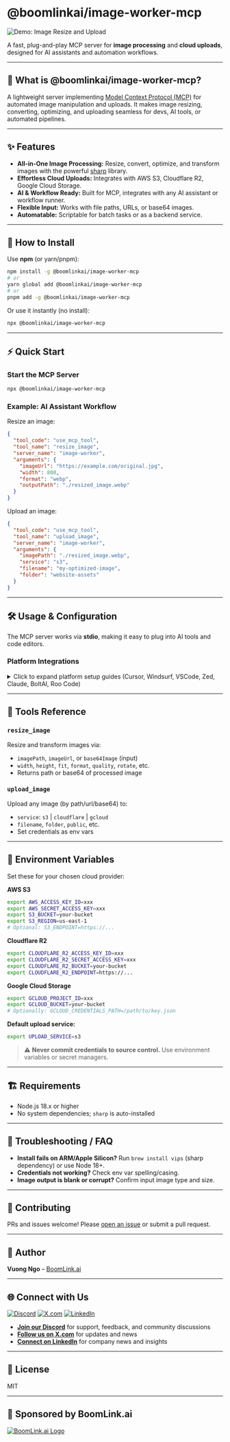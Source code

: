 # @boomlinkai/image-worker-mcp

![Demo: Image Resize and Upload](https://static.boomlink.ai/resize-upload-small.gif)

A fast, plug-and-play MCP server for **image processing** and **cloud uploads**, designed for AI assistants and automation workflows.

---

## 📝 What is @boomlinkai/image-worker-mcp?

A lightweight server implementing [Model Context Protocol (MCP)](https://github.com/modelcontextprotocol) for automated image manipulation and uploads. It makes image resizing, converting, optimizing, and uploading seamless for devs, AI tools, or automated pipelines.

---

## ✨ Features

- **All-in-One Image Processing:** Resize, convert, optimize, and transform images with the powerful [sharp](https://sharp.pixelplumbing.com/) library.
- **Effortless Cloud Uploads:** Integrates with AWS S3, Cloudflare R2, Google Cloud Storage.
- **AI & Workflow Ready:** Built for MCP, integrates with any AI assistant or workflow runner.
- **Flexible Input:** Works with file paths, URLs, or base64 images.
- **Automatable:** Scriptable for batch tasks or as a backend service.

---

## 🚀 How to Install

Use **npm** (or yarn/pnpm):

```sh
npm install -g @boomlinkai/image-worker-mcp
# or
yarn global add @boomlinkai/image-worker-mcp
# or
pnpm add -g @boomlinkai/image-worker-mcp
````

Or use it instantly (no install):

```sh
npx @boomlinkai/image-worker-mcp
```

---

## ⚡ Quick Start

### Start the MCP Server

```sh
npx @boomlinkai/image-worker-mcp
```

### Example: AI Assistant Workflow

Resize an image:

```json
{
  "tool_code": "use_mcp_tool",
  "tool_name": "resize_image",
  "server_name": "image-worker",
  "arguments": {
    "imageUrl": "https://example.com/original.jpg",
    "width": 800,
    "format": "webp",
    "outputPath": "./resized_image.webp"
  }
}
```

Upload an image:

```json
{
  "tool_code": "use_mcp_tool",
  "tool_name": "upload_image",
  "server_name": "image-worker",
  "arguments": {
    "imagePath": "./resized_image.webp",
    "service": "s3",
    "filename": "my-optimized-image",
    "folder": "website-assets"
  }
}
```

---

## 🛠️ Usage & Configuration

The MCP server works via **stdio**, making it easy to plug into AI tools and code editors.

### Platform Integrations

<details>
<summary>Click to expand platform setup guides (Cursor, Windsurf, VSCode, Zed, Claude, BoltAI, Roo Code)</summary>

#### Cursor

Add to `~/.cursor/mcp.json`:

```json
{
  "mcpServers": {
    "image-worker": {
      "command": "npx",
      "args": ["-y", "@boomlinkai/image-worker-mcp"]
    }
  }
}
```

<!-- Repeat for other platforms as in your original -->

</details>

---

## 🧰 Tools Reference

### `resize_image`

Resize and transform images via:

* `imagePath`, `imageUrl`, or `base64Image` (input)
* `width`, `height`, `fit`, `format`, `quality`, `rotate`, etc.
* Returns path or base64 of processed image

### `upload_image`

Upload any image (by path/url/base64) to:

* `service`: `s3` | `cloudflare` | `gcloud`
* `filename`, `folder`, `public`, etc.
* Set credentials as env vars

---

## 🔑 Environment Variables

Set these for your chosen cloud provider:

**AWS S3**

```sh
export AWS_ACCESS_KEY_ID=xxx
export AWS_SECRET_ACCESS_KEY=xxx
export S3_BUCKET=your-bucket
export S3_REGION=us-east-1
# Optional: S3_ENDPOINT=https://...
```

**Cloudflare R2**

```sh
export CLOUDFLARE_R2_ACCESS_KEY_ID=xxx
export CLOUDFLARE_R2_SECRET_ACCESS_KEY=xxx
export CLOUDFLARE_R2_BUCKET=your-bucket
export CLOUDFLARE_R2_ENDPOINT=https://...
```

**Google Cloud Storage**

```sh
export GCLOUD_PROJECT_ID=xxx
export GCLOUD_BUCKET=your-bucket
# Optionally: GCLOUD_CREDENTIALS_PATH=/path/to/key.json
```

**Default upload service:**

```sh
export UPLOAD_SERVICE=s3
```

> ⚠️ **Never commit credentials to source control.** Use environment variables or secret managers.

---

## 🏗️ Requirements

* Node.js 18.x or higher
* No system dependencies; `sharp` is auto-installed

---

## 🐞 Troubleshooting / FAQ

* **Install fails on ARM/Apple Silicon?** Run `brew install vips` (sharp dependency) or use Node 18+.
* **Credentials not working?** Check env var spelling/casing.
* **Image output is blank or corrupt?** Confirm input image type and size.

---

## 🤝 Contributing

PRs and issues welcome! Please [open an issue](https://github.com/BoomLinkAi/image-worker-mcp/issues) or submit a pull request.

---
## 👤 Author

**Vuong Ngo** – [BoomLink.ai](https://boomlink.ai)

---

## 🌐 Connect with Us

[![Discord](https://img.shields.io/badge/Discord-5865F2?logo=discord&logoColor=white&style=for-the-badge)](https://discord.gg/88ND8bpmrA)
[![X.com](https://img.shields.io/badge/X.com-000000?logo=x&logoColor=white&style=for-the-badge)](https://x.com/agimon_ai)
[![LinkedIn](https://img.shields.io/badge/LinkedIn-0A66C2?logo=linkedin&logoColor=white&style=for-the-badge)](https://linkedin.com/company/boomlink)

- **[Join our Discord](https://discord.gg/88ND8bpmrA)** for support, feedback, and community discussions  
- **[Follow us on X.com](https://x.com/agimon_ai)** for updates and news  
- **[Connect on LinkedIn](https://linkedin.com/company/boomlink)** for company news and insights  

---

## 📄 License

MIT

---

## 💖 Sponsored by BoomLink.ai

[![BoomLink.ai Logo](https://boomlink.ai/logo.svg)](https://boomlink.ai)
